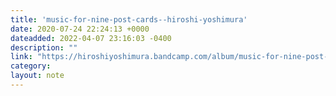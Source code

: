 ```yaml
---
title: 'music-for-nine-post-cards--hiroshi-yoshimura'
date: 2020-07-24 22:24:13 +0000
dateadded: 2022-04-07 23:16:03 -0400
description: ""
link: "https://hiroshiyoshimura.bandcamp.com/album/music-for-nine-post-cards"
category:
layout: note
---
```

